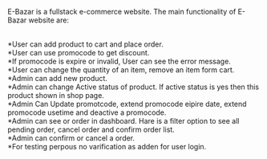E-Bazar is a fullstack e-commerce website. The main functionality of E-Bazar website are:</br></br>

*User can add product to cart and place order. </br>
*User can use promocode to get discount.</br>
*If promocode is expire or invalid, User can see the error message.</br>
*User can change the quantity of an item, remove an item form cart.</br>
*Admin can add new product.</br>
*Admin can change Active status of product. If active status is yes then this product shown in shop page.</br>
*Admin Can Update promotcode, extend promocode eipire date, extend promocode usetime and deactive a promocode.</br>
*Admin can see or order in dashboard. Hare is a filter option to see all pending order, cancel order and confirm order list.</br>
*Admin can confirm or cancel a order.</br>
*For testing perpous no varification as adden for user login.</br>
